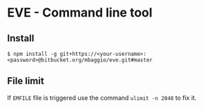 # EVE - Command line tool

## Install

```
$ npm install -g git+https://<your-username>:<password>@bitbucket.org/mbaggio/eve.git#master
```

## File limit

If `EMFILE` file is triggered use the command `ulimit -n 2048` to fix it.